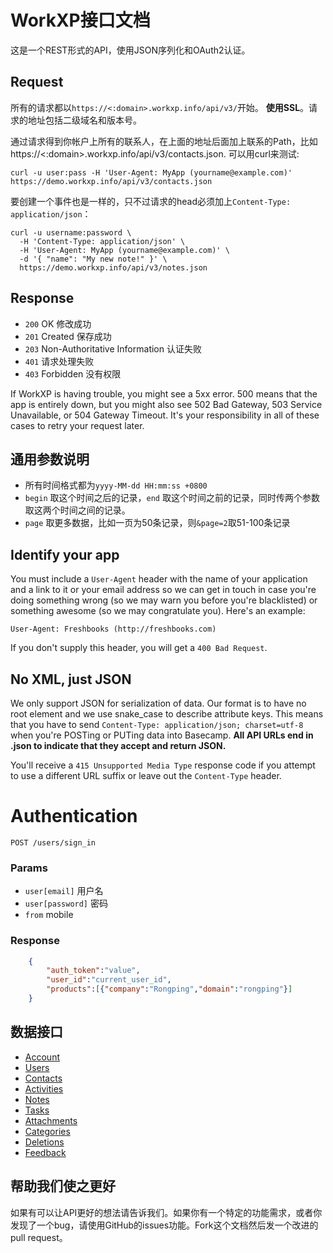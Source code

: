 # WorkXP接口文档
这是一个REST形式的API，使用JSON序列化和OAuth2认证。

## Request

所有的请求都以`https://<:domain>.workxp.info/api/v3/`开始。 **使用SSL**。请求的地址包括二级域名和版本号。

通过请求得到你帐户上所有的联系人，在上面的地址后面加上联系的Path，比如 https://<:domain>.workxp.info/api/v3/contacts.json. 可以用curl来测试:

```shell
curl -u user:pass -H 'User-Agent: MyApp (yourname@example.com)' https://demo.workxp.info/api/v3/contacts.json
```

要创建一个事件也是一样的，只不过请求的head必须加上`Content-Type: application/json`：

```shell
curl -u username:password \
  -H 'Content-Type: application/json' \
  -H 'User-Agent: MyApp (yourname@example.com)' \
  -d '{ "name": "My new note!" }' \
  https://demo.workxp.info/api/v3/notes.json
```

## Response

* `200` OK 修改成功
* `201` Created 保存成功
* `203` Non-Authoritative Information 认证失败
* `401` 请求处理失败
* `403` Forbidden 没有权限

If WorkXP is having trouble, you might see a 5xx error. 500 means that the app is entirely down, but you might also see 502 Bad Gateway, 503 Service Unavailable, or 504 Gateway Timeout. It's your responsibility in all of these cases to retry your request later. 

## 通用参数说明

* 所有时间格式都为`yyyy-MM-dd HH:mm:ss +0800`  
* `begin` 取这个时间之后的记录，`end` 取这个时间之前的记录，同时传两个参数取这两个时间之间的记录。  
* `page` 取更多数据，比如一页为50条记录，则`&page=2`取51-100条记录

## Identify your app
You must include a `User-Agent` header with the name of your application and a link to it or your email address so we can get in touch in case you're doing something wrong (so we may warn you before you're blacklisted) or something awesome (so we may congratulate you). Here's an example:

    User-Agent: Freshbooks (http://freshbooks.com)

If you don't supply this header, you will get a `400 Bad Request`.

## No XML, just JSON
We only support JSON for serialization of data. Our format is to have no root element and we use snake\_case to describe attribute keys. This means that you have to send `Content-Type: application/json; charset=utf-8` when you're POSTing or PUTing data into Basecamp. **All API URLs end in .json to indicate that they accept and return JSON.**

You'll receive a `415 Unsupported Media Type` response code if you attempt to use a different URL suffix or leave out the `Content-Type` header.

# Authentication
`POST /users/sign_in`

### Params

* `user[email]` 用户名
* `user[password]` 密码
* `from` mobile

### Response

```json
	{
		"auth_token":"value",
		"user_id":"current_user_id",
		"products":[{"company":"Rongping","domain":"rongping"}]
	}
```

## 数据接口

* [Account](https://github.com/yuanping/workxp-api/blob/master/sections/account.md)
* [Users](https://github.com/yuanping/workxp-api/blob/master/sections/users.md)
* [Contacts](https://github.com/yuanping/workxp-api/blob/master/sections/contacts.md)
* [Activities](https://github.com/yuanping/workxp-api/blob/master/sections/activities.md)
* [Notes](https://github.com/yuanping/workxp-api/blob/master/sections/notes.md)
* [Tasks](https://github.com/yuanping/workxp-api/blob/master/sections/tasks.md)
* [Attachments](https://github.com/yuanping/workxp-api/blob/master/sections/attachments.md)
* [Categories](https://github.com/yuanping/workxp-api/blob/master/sections/categories.md)
* [Deletions](https://github.com/yuanping/workxp-api/blob/master/sections/deletions.md)
* [Feedback](https://github.com/yuanping/workxp-api/blob/master/sections/feedback.md)

## 帮助我们使之更好
如果有可以让API更好的想法请告诉我们。如果你有一个特定的功能需求，或者你发现了一个bug，请使用GitHub的issues功能。Fork这个文档然后发一个改进的pull request。  